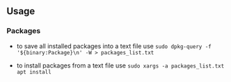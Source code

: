 ## Usage

### Packages
- to save all installed packages into a text file use `sudo dpkg-query -f '${binary:Package}\n' -W > packages_list.txt`

- to install packages from a text file use `sudo xargs -a packages_list.txt apt install`

